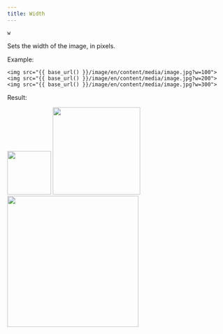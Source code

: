 ```yaml
---
title: Width
---
```


`w`

Sets the width of the image, in pixels.

Example:

```twig
<img src="{{ base_url() }}/image/en/content/media/image.jpg?w=100">
<img src="{{ base_url() }}/image/en/content/media/image.jpg?w=200">
<img src="{{ base_url() }}/image/en/content/media/image.jpg?w=300">
```

Result:

<img width="100" src="[base_url]/image/en/content/media/image.jpg?q=70&w=100&dpr=2" />
<img width="200" src="[base_url]/image/en/content/media/image.jpg?q=70&w=200&dpr=2" />
<img width="300" src="[base_url]/image/en/content/media/image.jpg?q=70&w=300&dpr=2" />
